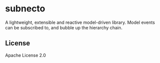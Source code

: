# subnecto

A lightweight, extensible and reactive model-driven library. Model events can be subscribed to, and bubble up the hierarchy chain.

## License

Apache License 2.0